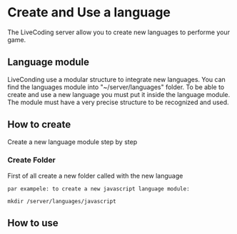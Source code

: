 # Create and Use a language
The LiveCoding server allow you to create new languages to performe your game.

## Language module
LiveConding use a modular structure to integrate new languages. 
You can find the languages module into "~/server/languages" folder.
To be able to create and use a new language you must put it inside the language module.
The module must have a very precise structure to be recognized and used.

## How to create
Create a new language module step by step

### Create Folder
First of all create a new folder called with the new language

    par exampele: to create a new javascript language module:

    mkdir /server/languages/javascript
### 

## How to use

